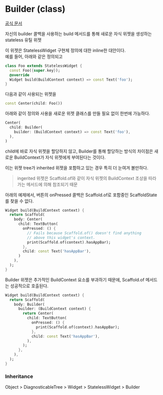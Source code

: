 # Builder (class)
[공식 문서](https://api.flutter.dev/flutter/widgets/Builder-class.html)

자신의 builder 콜백을 사용하는 build 메서드를 통해 새로운 자식 위젯을 생성하는 stateless 유틸 위젯

이 위젯은 StatelessWidget 구현체 정의에 대한 inline한 대안이다.  
예를 들어, 아래와 같은 정의되고
```dart
class Foo extends StatelessWidget {
  const Foo({super.key});
  @override
  Widget build(BuildContext context) => const Text('foo');
}
```
다음과 같이 사용되는 위젯을
```dart
const Center(child: Foo())
```
아래와 같이 정의와 사용을 새로운 위젯 클래스를 만들 필요 없이 한번에 가능하다.
```dart
Center(
  child: Builder(
    builder: (BuildContext context) => const Text('foo'),
  ),
)
``` 

child에 바로 자식 위젯을 할당하지 않고, Builder를 통해 할당하는 방식의 차이점은 새로운 BuildContext가 자식 위젯에게 부여된다는 것이다.  

이는 위젯 tree가 inherited 위젯을 포함하고 있는 경우 특히 더 눈여겨 볼만하다.
> ingerited 위젯은 Scaffold.of와 같이 자식 위젯의 BuildContext 조상을 따라가는 메서드에 의해 참조되기 때문

아래의 예제에서, 버튼의 onPressed 콜백은 Scaffold.of로 포함중인 ScaffoldState를 찾을 수 없다.
```dart
Widget build(BuildContext context) {
  return Scaffold(
    body: Center(
      child: TextButton(
        onPressed: () {
          // Fails because Scaffold.of() doesn't find anything
          // above this widget's context.
          print(Scaffold.of(context).hasAppBar);
        },
        child: const Text('hasAppBar'),
      )
    ),
  );
}
```

Builder 위젯은 추가적인 BuildContext 요소를 부과하기 때문에, Scaffold.of 메서드는 성공적으로 호출된다.
```dart
Widget build(BuildContext context) {
  return Scaffold(
    body: Builder(
      builder: (BuildContext context) {
        return Center(
          child: TextButton(
            onPressed: () {
              print(Scaffold.of(context).hasAppBar);
            },
            child: const Text('hasAppBar'),
          ),
        );
      },
    ),
  );
}
```

### Inheritance
Object > DiagnosticableTree > Widget > StatelessWidget > Builder